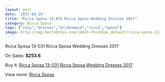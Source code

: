 ```yaml
---
layout: post
date: '2017-03-29'
title: "Ricca Sposa 13-031 Ricca Sposa Wedding Dresses 2017"
category: Ricca Sposa
tags: ["rosy","dresses","bridesmaid","ricca","sposa"]
image: http://img.hectodress.com/18419-thickbox_default/ricca-sposa-13-031-ricca-sposa-wedding-dresses-2013.jpg
---
```

Ricca Sposa 13-031 Ricca Sposa Wedding Dresses 2017

On Sales: **$253.6**
<a href="https://www.hectodress.com/ricca-sposa/8669-ricca-sposa-13-031-ricca-sposa-wedding-dresses-2013.html"><amp-img layout="responsive" width="600" height="600" src="//img.hectodress.com/18419-thickbox_default/ricca-sposa-13-031-ricca-sposa-wedding-dresses-2013.jpg" alt="Ricca Sposa 13-031 Ricca Sposa Wedding Dresses 2017 0" /></a>
<a href="https://www.hectodress.com/ricca-sposa/8669-ricca-sposa-13-031-ricca-sposa-wedding-dresses-2013.html"><amp-img layout="responsive" width="600" height="600" src="//img.hectodress.com/18424-thickbox_default/ricca-sposa-13-031-ricca-sposa-wedding-dresses-2013.jpg" alt="Ricca Sposa 13-031 Ricca Sposa Wedding Dresses 2017 1" /></a>
<a href="https://www.hectodress.com/ricca-sposa/8669-ricca-sposa-13-031-ricca-sposa-wedding-dresses-2013.html"><amp-img layout="responsive" width="600" height="600" src="//img.hectodress.com/18423-thickbox_default/ricca-sposa-13-031-ricca-sposa-wedding-dresses-2013.jpg" alt="Ricca Sposa 13-031 Ricca Sposa Wedding Dresses 2017 2" /></a>
<a href="https://www.hectodress.com/ricca-sposa/8669-ricca-sposa-13-031-ricca-sposa-wedding-dresses-2013.html"><amp-img layout="responsive" width="600" height="600" src="//img.hectodress.com/18422-thickbox_default/ricca-sposa-13-031-ricca-sposa-wedding-dresses-2013.jpg" alt="Ricca Sposa 13-031 Ricca Sposa Wedding Dresses 2017 3" /></a>
<a href="https://www.hectodress.com/ricca-sposa/8669-ricca-sposa-13-031-ricca-sposa-wedding-dresses-2013.html"><amp-img layout="responsive" width="600" height="600" src="//img.hectodress.com/18421-thickbox_default/ricca-sposa-13-031-ricca-sposa-wedding-dresses-2013.jpg" alt="Ricca Sposa 13-031 Ricca Sposa Wedding Dresses 2017 4" /></a>
<a href="https://www.hectodress.com/ricca-sposa/8669-ricca-sposa-13-031-ricca-sposa-wedding-dresses-2013.html"><amp-img layout="responsive" width="600" height="600" src="//img.hectodress.com/18420-thickbox_default/ricca-sposa-13-031-ricca-sposa-wedding-dresses-2013.jpg" alt="Ricca Sposa 13-031 Ricca Sposa Wedding Dresses 2017 5" /></a>

Buy it: [Ricca Sposa 13-031 Ricca Sposa Wedding Dresses 2017](https://www.hectodress.com/ricca-sposa/8669-ricca-sposa-13-031-ricca-sposa-wedding-dresses-2013.html "Ricca Sposa 13-031 Ricca Sposa Wedding Dresses 2017")

View more: [Ricca Sposa](https://www.hectodress.com/145-ricca-sposa "Ricca Sposa")